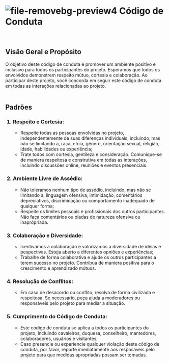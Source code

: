 # ![file-removebg-preview4](https://github.com/DS-AmareloGirassol/AmareloGirassol-Docs/assets/143897458/9d28b8c2-f8fd-4f3d-b877-31e72a11a494) Código de Conduta

<br />
<h2>Visão Geral e Propósito</h2>
O objetivo deste código de conduta é promover um ambiente positivo e inclusivo para todos os participantes do projeto. Esperamos que todos os envolvidos demonstrem respeito mútuo, cortesia e colaboração. Ao participar deste projeto, você concorda em seguir este código de conduta em todas as interações relacionadas ao projeto.

<br />
<br />
<h2>Padrões</h2>
<ol>
        <h3> <li>Respeito e Cortesia:</li> </h3>
<ul> 
        <li>Respeite todas as pessoas envolvidas no projeto, independentemente de suas diferenças individuais, incluindo, mas não se limitando a, raça, etnia, gênero, orientação sexual, religião, idade, habilidades ou experiência;</li>
        <li>Trate todos com cortesia, gentileza e consideração. Comunique-se de maniera respeitosa e construtiva em todas as interações, incluindo discussões online, reuniões e eventos presenciais.</li>
</ul>
        <h3> <li>Ambiente Livre de Assédio:</li> </h3>
<ul>
        <li> Não toleramos nenhum tipo de assédio, incluindo, mas não se limitando a, linguagem ofensiva, intimidação, comentários depreciativos, discriminação ou comportamento inadequado de qualquer forma;</li> 
        <li> Respeite os limites pessoais e profissionais dos outros participantes. Não faça comentários ou piadas de natureza ofensiva ou inaprópriada.</li>
</ul>
        <h3> <li> Colaboração e Diversidade:</li> </h3>
<ul>
        <li> Icentivamos a colaboração e valorizamos a diversidade de ideias e pespectivas. Esteja aberto a diferentes opniões e experiências; </li>
        <li> Trabalhe de forma colaborativa e ajude os outros participantes a terem sucesso no projeto. Contribua de maniera positiva para o crescimento e aprendizado mútuos. </li>
</ul>
        <h3> <li> Resolução de Conflitos:</li> </h3>
<ul>
        <li> Em caso de desacordo ou conflito, resolva de forma civilizada e respeitosa. Se necessário, peça ajuda a moderadores ou responsáveis pelo projeto para mediar a situação.</li>
</ul>
        <h3> <li> Cumprimento do Código de Conduta:</li> </h3>
<ul>
        <li> Este código de conduta se aplica a todos os participantes do projeto, incluindo cavaleiros, duquesa, conselheiro, mantedores, colaboradores, usuários e visitantes; </li>
        <li> Caso presencie ou experiencie qualquer violação deste código de conduta, por favor, reporte imediatamente aos resposáveis pelo projeto para que medidas apropriadas possam ser tomadas. </li>
</ul>
</ol>
